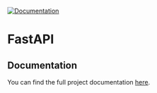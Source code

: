 [![Documentation](https://img.shields.io/badge/Docs-View%20Docs-blue)](https://fcolome14.github.io/FastAPI/)

# FastAPI

## Documentation

You can find the full project documentation [here](https://fcolome14.github.io/FastAPI/).
